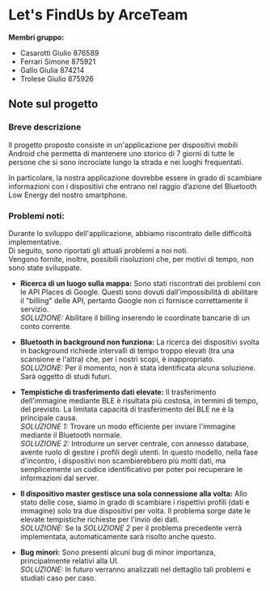 # Let's FindUs by ArceTeam 
**Membri gruppo:**
* Casarotti Giulio 876589
* Ferrari Simone 875921
* Gallo Giulia 874214
* Trolese Giulio 875926

## Note sul progetto
### Breve descrizione
Il progetto proposto consiste in un'applicazione per dispositivi mobili Android che permetta di mantenere uno storico di 7 giorni di tutte le persone che si sono incrociate lungo la strada e nei luoghi frequentati. 

In particolare, la nostra applicazione dovrebbe essere in grado di scambiare informazioni con i dispositivi che entrano nel raggio d’azione del Bluetooth Low Energy del nostro smartphone. 

### Problemi noti:
Durante lo sviluppo dell'applicazione, abbiamo riscontrato delle difficoltà implementative.  
Di seguito, sono riportati gli attuali problemi a noi noti.   
Vengono fornite, inoltre, possibili risoluzioni che, per motivi di tempo, non sono state sviluppate.  

* **Ricerca di un luogo sulla mappa:** Sono stati riscontrati dei problemi con le API Places di Google. Questi sono dovuti dall'impossibilità di abilitare il "billing" delle API, pertanto Google non ci fornisce correttamente il servizio.  
*SOLUZIONE:* Abilitare il billing inserendo le coordinate bancarie di un conto corrente.  

* **Bluetooth in background non funziona:** La ricerca dei dispositivi svolta in background richiede intervalli di tempo troppo elevati (tra una scansione e l'altra) che, per i nostri scopi, è inappropriato.  
*SOLUZIONE:* Per il momento, non è stata identificata alcuna soluzione. Sarà oggetto di studi futuri.  

* **Tempistiche di trasferimento dati elevate:** Il trasferimento dell'immagine mediante BLE è risultata più costosa, in termini di tempo, del previsto. La limitata capacità di trasferimento del BLE ne è la principale causa.  
*SOLUZIONE 1:* Trovare un modo efficiente per inviare l'immagine mediante il Bluetooth normale.  
*SOLUZIONE 2:* Introdurre un server centrale, con annesso database, avente ruolo di gestire i profili degli utenti. In questo modello, nella fase d'incontro, i dispositivi non scambierebbero più molti dati, ma semplicemente un codice identificativo per poter poi recuperare le informazioni dal server.   

* **Il dispositivo master gestisce una sola connessione alla volta:** Allo stato delle cose, siamo in grado di scambiare i rispettivi profili (dati e immagine) solo tra due dispositivi per volta. Il problema sorge date le elevate tempistiche richieste per l'invio dei dati.  
*SOLUZIONE:* Se la *SOLUZIONE 2* per il problema precedente verrà implementata, automaticamente sarà risolto anche questo.  

* **Bug minori:** Sono presenti alcuni bug di minor importanza, principalmente relativi alla UI.  
*SOLUZIONE:* In futuro verranno analizzati nel dettaglio tali problemi e studiati caso per caso.   
